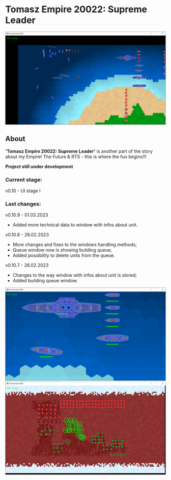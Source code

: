 # Tomasz Empire 20022: Supreme Leader

<p align="center">
  <img src="screens/screenshot1_20230115.png" alt="Tomasz Empire 20022">
</p>

## About
**'Tomasz Empire 20022: Supreme Leader'** is another part of the story about my Empire! The Future &amp; RTS - this is where the fun begins!!!

**Project still under development**

### Current stage:
v0.10 - UI stage I

### Last changes:
v0.10.9 - 01.03.2023

* Added more technical data to window with infos about unit.

v0.10.8 - 28.02.2023

* More changes and fixes to the windows handling methods;
* Queue window now is showing building queue;
* Added possibility to delete units from the queue.

v0.10.7 - 26.02.2023

* Changes to the way window with infos about unit is stored;
* Added building queue window.

<p align="center">
  <img src="screens/screenshot2_20230115.png" alt="Tomasz Empire 20022 - Fleet">
  <br />
  <img src="screens/screenshot3_20230115.png" alt="Tomasz Empire 20022 - Mars poles Map">
</p>
